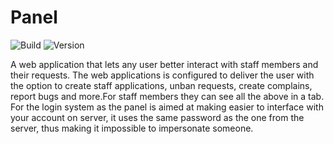 # Panel

![Build](../../actions/workflows/build.yml/badge.svg)
![Version](https://img.shields.io/badge/Version-1.10-red.svg)

A web application that lets any user better interact with staff members and their requests. The web
applications is configured to deliver the user with the option to create staff applications, unban requests, create
complains, report bugs and more.For staff members they can see all the above in a tab. For the login system as the panel
is aimed at making easier to interface with your account on server, it uses the same password as the one from the server,
thus making it impossible to impersonate someone.
